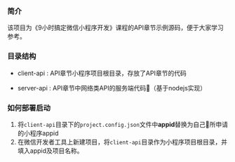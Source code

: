 ### 简介

该项目为《9小时搞定微信小程序开发》课程的API章节示例源码，便于大家学习参考。

### 目录结构

* client-api : API章节小程序项目根目录，存放了API章节的代码

* server-api : API章节中网络类API的服务端代码（基于nodejs实现）

### 如何部署启动

1. 将`client-api`目录下的`project.config.json`文件中**appid**替换为自己所申请的小程序appid
2. 在微信开发者工具上新建项目，将`client-api`目录作为小程序项目根目录，并填入appid及项目名称。

